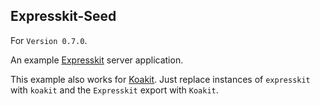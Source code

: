 Expresskit-Seed
---------------

For `Version 0.7.0`.

An example [Expresskit](https://github.com/iamchairs/expresskit) server application.

This example also works for [Koakit](https://github.com/iamchairs/koakit). Just
replace instances of `expresskit` with `koakit` and the `Expresskit` export with
`Koakit`.